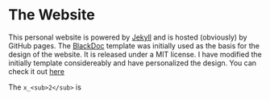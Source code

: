 # The Website

This personal website is powered by [Jekyll](http://jekyllrb.com) and is hosted (obviously) by GitHub pages. The [BlackDoc](https://github.com/karloespiritu/BlackDoc) template was initially used as the basis for the design of the website. It is released under a MIT license. I have modified the initially template considereably and have personalized the design. You can check it out [here](http://cakoch10.github.io/)

The `x_<sub>2</sub>` is
